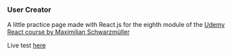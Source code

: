 ### User Creator

A little practice page made with React.js for the eighth module of the
[Udemy React course by Maximilian Schwarzmüller](https://www.udemy.com/course/react-the-complete-guide-incl-redux/)

Live test [here](https://lucassansberro-user-creator.netlify.app/)
